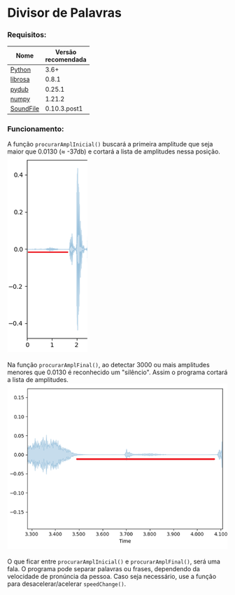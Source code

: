 # Divisor de Palavras

### Requisitos:

| Nome         | Versão <br> recomendada|
|----------------|------|
| [Python](https://www.python.org/downloads/) | 3.6+ |
| [librosa](https://pypi.org/project/librosa/) | 0.8.1 |
| [pydub](https://pypi.org/project/pydub/) | 0.25.1 |
| [numpy](https://pypi.org/project/numpy/) | 1.21.2 |
| [SoundFile](https://pypi.org/project/SoundFile/) | 0.10.3.post1 |

### Funcionamento:


A função ```procurarAmplInicial()``` buscará a primeira amplitude que seja maior que 0.0130 (≈ -37db) e cortará a lista de amplitudes nessa posição.
<br>
![Imagem01](Imagens/Imagem%2001.png)
<br>
<br>
Na função ```procurarAmplFinal()```, ao detectar 3000 ou mais amplitudes menores que 0.0130 é reconhecido um "silêncio". Assim  o programa cortará a lista de amplitudes.
<br>
![Imagem02](Imagens/Imagem%2002.png)
<br>
<br>
O que ficar entre ```procurarAmplInicial()``` e ```procurarAmplFinal()```, será uma fala.
O programa pode separar palavras ou frases, dependendo da velocidade de pronúncia da pessoa. Caso seja necessário, use a função para desacelerar/acelerar ```speedChange()```.






